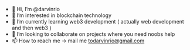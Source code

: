 - 👋 Hi, I’m @darvinrio
- 👀 I’m interested in blockchain technology
- 🌱 I’m currently learning web3 development ( actually web development and then web3 )
- 💞️ I’m looking to collaborate on projects where you need noobs help
- 📫 How to reach me -> mail me todarvinrio@gmail.com

<!---
darvinrio/darvinrio is a ✨ special ✨ repository because its `README.md` (this file) appears on your GitHub profile.
You can click the Preview link to take a look at your changes.
--->
